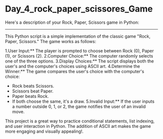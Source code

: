 # Day_4_rock_paper_scissores_Game
Here's a description of your Rock, Paper, Scissors game in Python:

---

This Python script is a simple implementation of the classic game "Rock, Paper, Scissors." The game works as follows:

1.User Input:** The player is prompted to choose between Rock (0), Paper (1), or Scissors (2).
2.Computer Choice:** The computer randomly selects one of the three options.
3.Display Choices:** The script displays both the user's and the computer's choices using ASCII art.
4.Determine the Winner:** The game compares the user's choice with the computer's choice:
   - Rock beats Scissors.
   - Scissors beat Paper.
   - Paper beats Rock.
   - If both choose the same, it's a draw.
5.Invalid Input:** If the user inputs a number outside 0, 1, or 2, the game notifies the user of an invalid move.

This project is a great way to practice conditional statements, list indexing, and user interaction in Python. The addition of ASCII art makes the game more engaging and visually appealing!.
